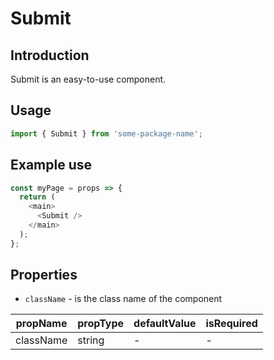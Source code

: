 # Submit

<!-- STORY -->

## Introduction

Submit is an easy-to-use component.

## Usage

```javascript
import { Submit } from 'some-package-name';
```

## Example use

```javascript
const myPage = props => {
  return (
    <main>
      <Submit />
    </main>
  );
};
```

## Properties

- `className` - is the class name of the component

| propName  | propType | defaultValue | isRequired |
| --------- | -------- | ------------ | ---------- |
| className | string   | -            | -          |

